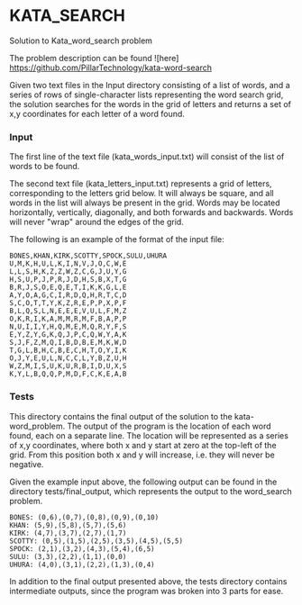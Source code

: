 # KATA_SEARCH
Solution to Kata_word_search problem

The problem description can be found ![here] https://github.com/PillarTechnology/kata-word-search

Given two text files in the Input directory consisting of a list of words, and a series of rows of single-character lists representing the word search grid, the solution searches for the words in the grid of letters and returns a set of x,y coordinates for each letter of a word found.

### Input

The first line of the text file (kata_words_input.txt) will consist of the list of words to be found. 

The second text file (kata_letters_input.txt) represents a grid of letters, corresponding to the letters grid below. It will always be square, and all words in the list will always be present in the grid. Words may be located horizontally, vertically, diagonally, and both forwards and backwards. Words will never "wrap" around the edges of the grid.

The following is an example of the format of the input file:

    BONES,KHAN,KIRK,SCOTTY,SPOCK,SULU,UHURA
    U,M,K,H,U,L,K,I,N,V,J,O,C,W,E
    L,L,S,H,K,Z,Z,W,Z,C,G,J,U,Y,G
    H,S,U,P,J,P,R,J,D,H,S,B,X,T,G
    B,R,J,S,O,E,Q,E,T,I,K,K,G,L,E
    A,Y,O,A,G,C,I,R,D,Q,H,R,T,C,D
    S,C,O,T,T,Y,K,Z,R,E,P,P,X,P,F
    B,L,Q,S,L,N,E,E,E,V,U,L,F,M,Z
    O,K,R,I,K,A,M,M,R,M,F,B,A,P,P
    N,U,I,I,Y,H,Q,M,E,M,Q,R,Y,F,S
    E,Y,Z,Y,G,K,Q,J,P,C,Q,W,Y,A,K
    S,J,F,Z,M,Q,I,B,D,B,E,M,K,W,D
    T,G,L,B,H,C,B,E,C,H,T,O,Y,I,K
    O,J,Y,E,U,L,N,C,C,L,Y,B,Z,U,H
    W,Z,M,I,S,U,K,U,R,B,I,D,U,X,S
    K,Y,L,B,Q,Q,P,M,D,F,C,K,E,A,B

### Tests

This directory contains the final output of the solution to the kata-word_problem. 
The output of the program is the location of each word found, each on a separate line. The location will be represented as a series of x,y coordinates, where both x and y start at zero at the top-left of the grid. From this position both x and y will increase, i.e. they will never be negative.

Given the example input above, the following output can be found in the directory tests/final_output, which represents the output to the word_search problem.  

    BONES: (0,6),(0,7),(0,8),(0,9),(0,10)
    KHAN: (5,9),(5,8),(5,7),(5,6)
    KIRK: (4,7),(3,7),(2,7),(1,7)
    SCOTTY: (0,5),(1,5),(2,5),(3,5),(4,5),(5,5)
    SPOCK: (2,1),(3,2),(4,3),(5,4),(6,5)
    SULU: (3,3),(2,2),(1,1),(0,0)
    UHURA: (4,0),(3,1),(2,2),(1,3),(0,4)

In addition to the final output presented above, the tests directory contains intermediate outputs, since the program was broken into 3 parts for ease. 


